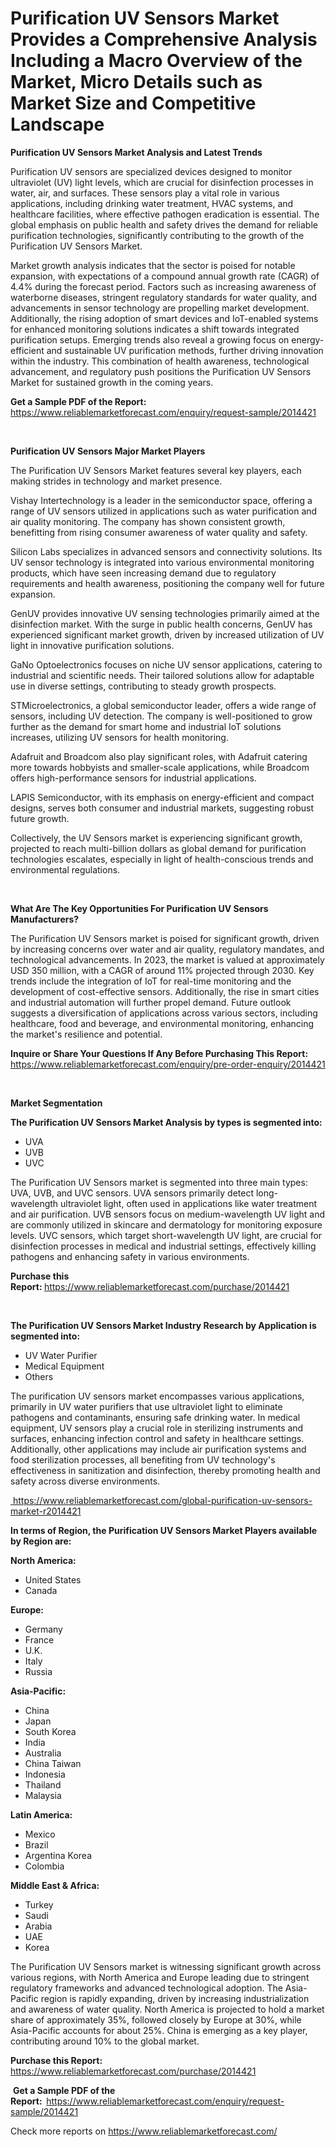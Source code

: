 <p><h1>Purification UV Sensors Market Provides a Comprehensive Analysis Including a Macro Overview of the Market, Micro Details such as Market Size and Competitive Landscape</h1></p><p><strong>Purification UV Sensors Market Analysis and Latest Trends</strong></p>
<p><p>Purification UV sensors are specialized devices designed to monitor ultraviolet (UV) light levels, which are crucial for disinfection processes in water, air, and surfaces. These sensors play a vital role in various applications, including drinking water treatment, HVAC systems, and healthcare facilities, where effective pathogen eradication is essential. The global emphasis on public health and safety drives the demand for reliable purification technologies, significantly contributing to the growth of the Purification UV Sensors Market.</p><p>Market growth analysis indicates that the sector is poised for notable expansion, with expectations of a compound annual growth rate (CAGR) of 4.4% during the forecast period. Factors such as increasing awareness of waterborne diseases, stringent regulatory standards for water quality, and advancements in sensor technology are propelling market development. Additionally, the rising adoption of smart devices and IoT-enabled systems for enhanced monitoring solutions indicates a shift towards integrated purification setups. Emerging trends also reveal a growing focus on energy-efficient and sustainable UV purification methods, further driving innovation within the industry. This combination of health awareness, technological advancement, and regulatory push positions the Purification UV Sensors Market for sustained growth in the coming years.</p></p>
<p><strong>Get a Sample PDF of the Report:&nbsp;</strong> <a href="https://www.reliablemarketforecast.com/enquiry/request-sample/2014421?utm_campaign=1875&utm_medium=2&utm_source=Github&utm_content=ia&utm_term=17012025&utm_id=purification-uv-sensors">https://www.reliablemarketforecast.com/enquiry/request-sample/2014421</a></p>
<p>&nbsp;</p>
<p><strong>Purification UV Sensors Major Market Players</strong></p>
<p><p>The Purification UV Sensors Market features several key players, each making strides in technology and market presence. </p><p>Vishay Intertechnology is a leader in the semiconductor space, offering a range of UV sensors utilized in applications such as water purification and air quality monitoring. The company has shown consistent growth, benefitting from rising consumer awareness of water quality and safety.</p><p>Silicon Labs specializes in advanced sensors and connectivity solutions. Its UV sensor technology is integrated into various environmental monitoring products, which have seen increasing demand due to regulatory requirements and health awareness, positioning the company well for future expansion.</p><p>GenUV provides innovative UV sensing technologies primarily aimed at the disinfection market. With the surge in public health concerns, GenUV has experienced significant market growth, driven by increased utilization of UV light in innovative purification solutions.</p><p>GaNo Optoelectronics focuses on niche UV sensor applications, catering to industrial and scientific needs. Their tailored solutions allow for adaptable use in diverse settings, contributing to steady growth prospects.</p><p>STMicroelectronics, a global semiconductor leader, offers a wide range of sensors, including UV detection. The company is well-positioned to grow further as the demand for smart home and industrial IoT solutions increases, utilizing UV sensors for health monitoring.</p><p>Adafruit and Broadcom also play significant roles, with Adafruit catering more towards hobbyists and smaller-scale applications, while Broadcom offers high-performance sensors for industrial applications.</p><p>LAPIS Semiconductor, with its emphasis on energy-efficient and compact designs, serves both consumer and industrial markets, suggesting robust future growth.</p><p>Collectively, the UV Sensors market is experiencing significant growth, projected to reach multi-billion dollars as global demand for purification technologies escalates, especially in light of health-conscious trends and environmental regulations.</p></p>
<p>&nbsp;</p>
<p><strong>What Are The Key Opportunities For Purification UV Sensors Manufacturers?</strong></p>
<p><p>The Purification UV Sensors market is poised for significant growth, driven by increasing concerns over water and air quality, regulatory mandates, and technological advancements. In 2023, the market is valued at approximately USD 350 million, with a CAGR of around 11% projected through 2030. Key trends include the integration of IoT for real-time monitoring and the development of cost-effective sensors. Additionally, the rise in smart cities and industrial automation will further propel demand. Future outlook suggests a diversification of applications across various sectors, including healthcare, food and beverage, and environmental monitoring, enhancing the market's resilience and potential.</p></p>
<p><strong>Inquire or Share Your Questions If Any Before Purchasing This Report:</strong> <a href="https://www.reliablemarketforecast.com/enquiry/pre-order-enquiry/2014421?utm_campaign=1875&utm_medium=2&utm_source=Github&utm_content=ia&utm_term=17012025&utm_id=purification-uv-sensors">https://www.reliablemarketforecast.com/enquiry/pre-order-enquiry/2014421</a></p>
<p>&nbsp;</p>
<p><strong>Market Segmentation</strong></p>
<p><strong>The Purification UV Sensors Market Analysis by types is segmented into:</strong></p>
<p><ul><li>UVA</li><li>UVB</li><li>UVC</li></ul></p>
<p><p>The Purification UV Sensors market is segmented into three main types: UVA, UVB, and UVC sensors. UVA sensors primarily detect long-wavelength ultraviolet light, often used in applications like water treatment and air purification. UVB sensors focus on medium-wavelength UV light and are commonly utilized in skincare and dermatology for monitoring exposure levels. UVC sensors, which target short-wavelength UV light, are crucial for disinfection processes in medical and industrial settings, effectively killing pathogens and enhancing safety in various environments.</p></p>
<p><strong>Purchase this Report:&nbsp;</strong><a href="https://www.reliablemarketforecast.com/purchase/2014421?utm_campaign=1875&utm_medium=2&utm_source=Github&utm_content=ia&utm_term=17012025&utm_id=purification-uv-sensors">https://www.reliablemarketforecast.com/purchase/2014421</a></p>
<p>&nbsp;</p>
<p><strong>The Purification UV Sensors Market Industry Research by Application is segmented into:</strong></p>
<p><ul><li>UV Water Purifier</li><li>Medical Equipment</li><li>Others</li></ul></p>
<p><p>The purification UV sensors market encompasses various applications, primarily in UV water purifiers that use ultraviolet light to eliminate pathogens and contaminants, ensuring safe drinking water. In medical equipment, UV sensors play a crucial role in sterilizing instruments and surfaces, enhancing infection control and safety in healthcare settings. Additionally, other applications may include air purification systems and food sterilization processes, all benefiting from UV technology's effectiveness in sanitization and disinfection, thereby promoting health and safety across diverse environments.</p></p>
<p><a href="https://www.reliablemarketforecast.com/global-purification-uv-sensors-market-r2014421?utm_campaign=1875&utm_medium=2&utm_source=Github&utm_content=ia&utm_term=17012025&utm_id=purification-uv-sensors">&nbsp;https://www.reliablemarketforecast.com/global-purification-uv-sensors-market-r2014421</a></p>
<p><strong>In terms of Region, the Purification UV Sensors Market Players available by Region are:</strong></p>
<p>
    <p> <strong> North America: </strong>
        <ul>
            <li>United States</li>
            <li>Canada</li>
        </ul>
        </p> 
    <p> <strong> Europe: </strong>
        <ul>
            <li>Germany</li>
            <li>France</li>
            <li>U.K.</li>
            <li>Italy</li>
            <li>Russia</li>
        </ul>
        </p> 
    <p> <strong> Asia-Pacific: </strong>
        <ul>
            <li>China</li>
            <li>Japan</li>
            <li>South Korea</li>
            <li>India</li>
            <li>Australia</li>
            <li>China Taiwan</li>
            <li>Indonesia</li>
            <li>Thailand</li>
            <li>Malaysia</li>
        </ul>
        </p> 
    <p> <strong> Latin America: </strong>
        <ul>
            <li>Mexico</li>
            <li>Brazil</li>
            <li>Argentina Korea</li>
            <li>Colombia</li>
        </ul>
        </p> 
    <p> <strong> Middle East & Africa: </strong>
        <ul>
            <li>Turkey</li>
            <li>Saudi</li>
            <li>Arabia</li>
            <li>UAE</li>
            <li>Korea</li>
        </ul>
    </p>
    </p>
<p><p>The Purification UV Sensors market is witnessing significant growth across various regions, with North America and Europe leading due to stringent regulatory frameworks and advanced technological adoption. The Asia-Pacific region is rapidly expanding, driven by increasing industrialization and awareness of water quality. North America is projected to hold a market share of approximately 35%, followed closely by Europe at 30%, while Asia-Pacific accounts for about 25%. China is emerging as a key player, contributing around 10% to the global market.</p></p>
<p><strong>Purchase this Report: </strong><a href="https://www.reliablemarketforecast.com/purchase/2014421?utm_campaign=1875&utm_medium=2&utm_source=Github&utm_content=ia&utm_term=17012025&utm_id=purification-uv-sensors">https://www.reliablemarketforecast.com/purchase/2014421</a></p>
<p>&nbsp;<strong>Get a Sample PDF of the Report:&nbsp;&nbsp;</strong><a href="https://www.reliablemarketforecast.com/enquiry/request-sample/2014421?utm_campaign=1875&utm_medium=2&utm_source=Github&utm_content=ia&utm_term=17012025&utm_id=purification-uv-sensors">https://www.reliablemarketforecast.com/enquiry/request-sample/2014421</a></p>
<p><strong></strong></p>
<p>Check more reports on <a href="https://www.reliablemarketforecast.com/?utm_campaign=1875&utm_medium=2&utm_source=Github&utm_content=ia&utm_term=17012025&utm_id=purification-uv-sensors">https://www.reliablemarketforecast.com/</a></p>